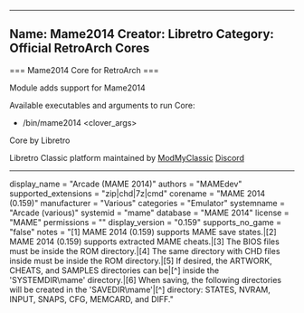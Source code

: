 -----------------------
Name: Mame2014
Creator: Libretro
Category: Official RetroArch Cores
-----------------------

=== Mame2014 Core for RetroArch ===

Module adds support for Mame2014

Available executables and arguments to run Core:
- /bin/mame2014 <rom> <clover_args>

Core by Libretro

Libretro Classic platform maintained by [ModMyClassic](https://modmyclassic.com) [Discord](https://discordapp.com/invite/8gygsrw)

-----------------------

display_name = "Arcade (MAME 2014)"
authors = "MAMEdev"
supported_extensions = "zip|chd|7z|cmd"
corename = "MAME 2014 (0.159)"
manufacturer = "Various"
categories = "Emulator"
systemname = "Arcade (various)"
systemid = "mame"
database = "MAME 2014"
license = "MAME"
permissions = ""
display_version = "0.159"
supports_no_game = "false"
notes = "[1] MAME 2014 (0.159) supports MAME save states.|[2] MAME 2014 (0.159) supports extracted MAME cheats.|[3] The BIOS files must be inside the ROM directory.|[4] The same directory with CHD files inside must be inside the ROM directory.|[5] If desired, the ARTWORK, CHEATS, and SAMPLES directories can be|[^] inside the 'SYSTEMDIR\mame' directory.|[6] When saving, the following directories will be created in the 'SAVEDIR\mame'|[^] directory: STATES, NVRAM, INPUT, SNAPS, CFG, MEMCARD, and DIFF."
